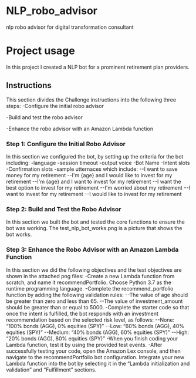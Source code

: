 # NLP_robo_advisor
nlp robo advisor for digital transformation consultant
# Project usage
In this project I created a NLP bot for a prominent retirement plan providers.
## Instructions
This section divides the Challenge instructions into the following three steps:
-Configure the initial robo advisor

-Build and test the robo advisor

-Enhance the robo advisor with an Amazon Lambda function

### Step 1: Configure the Initial Robo Advisor
In this section we configured the bot, by setting up the criteria for the bot including:
-language
-session timeout
-output voice
-Bot Name
-Intent slots
-Confirmation slots
-sample utternaces which include:
--I want to save money for my retirement
--I'm {age} and I would like to invest for my retirement
--I'm ​{age} and I want to invest for my retirement
--I want the best option to invest for my retirement
--I'm worried about my retirement
--I want to invest for my retirement
--I would like to invest for my retirement
### Step 2: Build and Test the Robo Advisor
In this section we built the bot and tested the core functions to ensure the bot was working.
The test_nlp_bot_works.png is a picture that shows the bot works.
### Step 3: Enhance the Robo Advisor with an Amazon Lambda Function
In this section we did the following objectives and the test objectives are shown in the attached png files:
-Create a new Lambda function from scratch, and name it recommendPortfolio. Choose Python 3.7 as the runtime programming language.
-Complete the recommend_portfolio function by adding the following validation rules:
--The value of age should be greater than zero and less than 65.
--The value of investment_amount should be greater than or equal to 5000.
-Complete the starter code so that once the intent is fulfilled, the bot responds with an investment recommendation based on the selected risk level, as follows:
--None: “100% bonds (AGG), 0% equities (SPY)”
--Low: “60% bonds (AGG), 40% equities (SPY)”
--Medium: “40% bonds (AGG), 60% equities (SPY)”
--High: “20% bonds (AGG), 80% equities (SPY)”
-When you finish coding your Lambda function, test it by using the provided test events.
-After successfully testing your code, open the Amazon Lex console, and then navigate to the recommendPortfolio bot configuration. Integrate your new Lambda function into the bot by selecting it in the “Lambda initialization and validation” and “Fulfillment” sections.